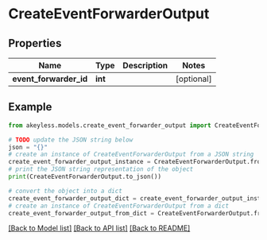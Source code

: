 # CreateEventForwarderOutput


## Properties

Name | Type | Description | Notes
------------ | ------------- | ------------- | -------------
**event_forwarder_id** | **int** |  | [optional] 

## Example

```python
from akeyless.models.create_event_forwarder_output import CreateEventForwarderOutput

# TODO update the JSON string below
json = "{}"
# create an instance of CreateEventForwarderOutput from a JSON string
create_event_forwarder_output_instance = CreateEventForwarderOutput.from_json(json)
# print the JSON string representation of the object
print(CreateEventForwarderOutput.to_json())

# convert the object into a dict
create_event_forwarder_output_dict = create_event_forwarder_output_instance.to_dict()
# create an instance of CreateEventForwarderOutput from a dict
create_event_forwarder_output_from_dict = CreateEventForwarderOutput.from_dict(create_event_forwarder_output_dict)
```
[[Back to Model list]](../README.md#documentation-for-models) [[Back to API list]](../README.md#documentation-for-api-endpoints) [[Back to README]](../README.md)


